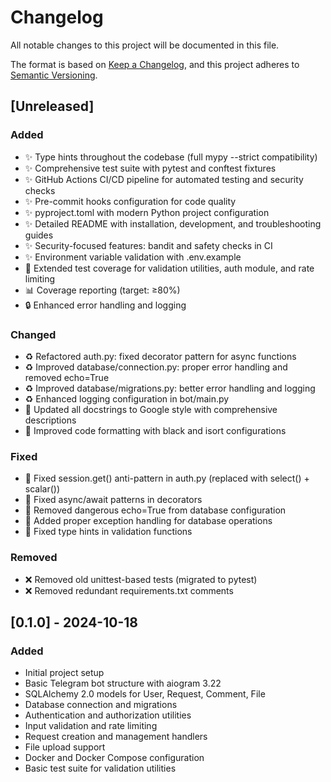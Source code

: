 # Changelog

All notable changes to this project will be documented in this file.

The format is based on [Keep a Changelog](https://keepachangelog.com/en/1.0.0/),
and this project adheres to [Semantic Versioning](https://semver.org/spec/v2.0.0.html).

## [Unreleased]

### Added
- ✨ Type hints throughout the codebase (full mypy --strict compatibility)
- ✨ Comprehensive test suite with pytest and conftest fixtures
- ✨ GitHub Actions CI/CD pipeline for automated testing and security checks
- ✨ Pre-commit hooks configuration for code quality
- ✨ pyproject.toml with modern Python project configuration
- ✨ Detailed README with installation, development, and troubleshooting guides
- ✨ Security-focused features: bandit and safety checks in CI
- ✨ Environment variable validation with .env.example
- 🧪 Extended test coverage for validation utilities, auth module, and rate limiting
- 📊 Coverage reporting (target: ≥80%)
- 🔒 Enhanced error handling and logging

### Changed
- ♻️ Refactored auth.py: fixed decorator pattern for async functions
- ♻️ Improved database/connection.py: proper error handling and removed echo=True
- ♻️ Improved database/migrations.py: better error handling and logging
- ♻️ Enhanced logging configuration in bot/main.py
- 📝 Updated all docstrings to Google style with comprehensive descriptions
- 🎨 Improved code formatting with black and isort configurations

### Fixed
- 🐛 Fixed session.get() anti-pattern in auth.py (replaced with select() + scalar())
- 🐛 Fixed async/await patterns in decorators
- 🐛 Removed dangerous echo=True from database configuration
- 🐛 Added proper exception handling for database operations
- 🐛 Fixed type hints in validation functions

### Removed
- ❌ Removed old unittest-based tests (migrated to pytest)
- ❌ Removed redundant requirements.txt comments

## [0.1.0] - 2024-10-18

### Added
- Initial project setup
- Basic Telegram bot structure with aiogram 3.22
- SQLAlchemy 2.0 models for User, Request, Comment, File
- Database connection and migrations
- Authentication and authorization utilities
- Input validation and rate limiting
- Request creation and management handlers
- File upload support
- Docker and Docker Compose configuration
- Basic test suite for validation utilities
